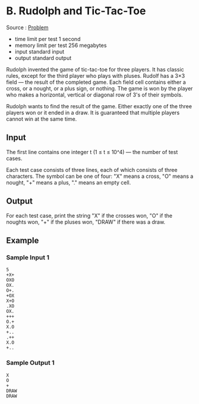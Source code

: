 # B. Rudolph and Tic-Tac-Toe

Source : [Problem](https://codeforces.com/problemset/problem/1846/B)

- time limit per test 1 second
- memory limit per test 256 megabytes
- input standard input
- output standard output

Rudolph invented the game of tic-tac-toe for three players. It has classic rules, except for the third player who plays with pluses. Rudolf has a 3×3 field — the result of the completed game. Each field cell contains either a cross, or a nought, or a plus sign, or nothing. The game is won by the player who makes a horizontal, vertical or diagonal row of 3's of their symbols.

Rudolph wants to find the result of the game. Either exactly one of the three players won or it ended in a draw. It is guaranteed that multiple players cannot win at the same time.

## Input

The first line contains one integer t (1 ≤ t ≤ 10^4) — the number of test cases.

Each test case consists of three lines, each of which consists of three characters. The symbol can be one of four: "X" means a cross, "O" means a nought, "+" means a plus, "." means an empty cell.

## Output

For each test case, print the string "X" if the crosses won, "O" if the noughts won, "+" if the pluses won, "DRAW" if there was a draw.

## Example

### Sample Input 1

    5
    +X+
    OXO
    OX.
    O+.
    +OX
    X+O
    .XO
    OX.
    +++
    O.+
    X.O
    +..
    .++
    X.O
    +..

### Sample Output 1

    X
    O
    +
    DRAW
    DRAW
